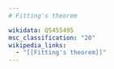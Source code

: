 ```yaml
---
# Fitting's theorem

wikidata: Q5455495
msc_classification: "20"
wikipedia_links:
  - "[[Fitting's theorem]]"
---
```

